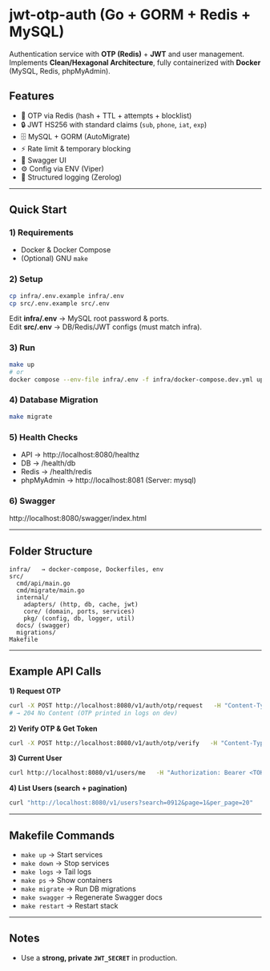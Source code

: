 # jwt-otp-auth (Go + GORM + Redis + MySQL)

Authentication service with **OTP (Redis)** + **JWT** and user management.  
Implements **Clean/Hexagonal Architecture**, fully containerized with **Docker** (MySQL, Redis, phpMyAdmin).

## Features

- 🔑 OTP via Redis (hash + TTL + attempts + blocklist)
- 🔒 JWT HS256 with standard claims (`sub`, `phone`, `iat`, `exp`)
- 🗄 MySQL + GORM (AutoMigrate)
- ⚡ Rate limit & temporary blocking
- 📖 Swagger UI
- ⚙️ Config via ENV (Viper)
- 📝 Structured logging (Zerolog)

---

## Quick Start

### 1) Requirements

- Docker & Docker Compose
- (Optional) GNU `make`

### 2) Setup

```bash
cp infra/.env.example infra/.env
cp src/.env.example src/.env
```

Edit **infra/.env** → MySQL root password & ports.  
Edit **src/.env** → DB/Redis/JWT configs (must match infra).

### 3) Run

```bash
make up
# or
docker compose --env-file infra/.env -f infra/docker-compose.dev.yml up -d --build
```

### 4) Database Migration

```bash
make migrate
```

### 5) Health Checks

- API → http://localhost:8080/healthz
- DB → /health/db
- Redis → /health/redis
- phpMyAdmin → http://localhost:8081 (Server: mysql)

### 6) Swagger

http://localhost:8080/swagger/index.html

---

## Folder Structure

```
infra/   → docker-compose, Dockerfiles, env
src/
  cmd/api/main.go
  cmd/migrate/main.go
  internal/
    adapters/ (http, db, cache, jwt)
    core/ (domain, ports, services)
    pkg/ (config, db, logger, util)
  docs/ (swagger)
  migrations/
Makefile
```

---

## Example API Calls

**1) Request OTP**

```bash
curl -X POST http://localhost:8080/v1/auth/otp/request   -H "Content-Type: application/json"   -d '{"phone":"09120000000"}'
# → 204 No Content (OTP printed in logs on dev)
```

**2) Verify OTP & Get Token**

```bash
curl -X POST http://localhost:8080/v1/auth/otp/verify   -H "Content-Type: application/json"   -d '{"phone":"09120000000","otp":"<OTP>"}'
```

**3) Current User**

```bash
curl http://localhost:8080/v1/users/me   -H "Authorization: Bearer <TOKEN>"
```

**4) List Users (search + pagination)**

```bash
curl "http://localhost:8080/v1/users?search=0912&page=1&per_page=20"   -H "Authorization: Bearer <TOKEN>"
```

---

## Makefile Commands

- `make up` → Start services
- `make down` → Stop services
- `make logs` → Tail logs
- `make ps` → Show containers
- `make migrate` → Run DB migrations
- `make swagger` → Regenerate Swagger docs
- `make restart` → Restart stack

---

## Notes

- Use a **strong, private `JWT_SECRET`** in production.

